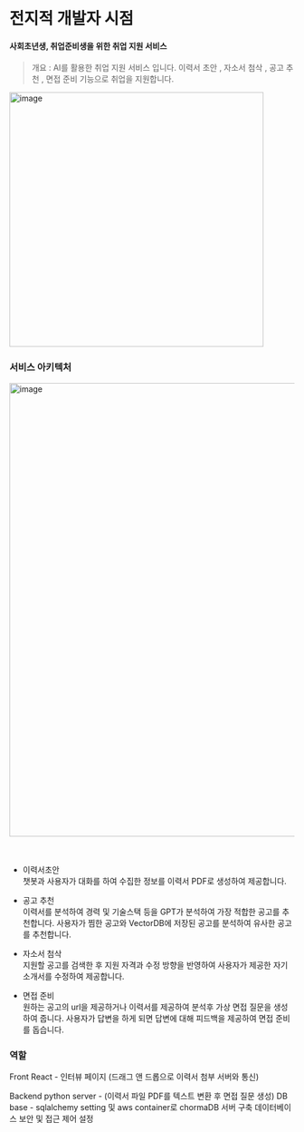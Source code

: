 # 전지적 개발자 시점
#### 사회초년생, 취업준비생을 위한 취업 지원 서비스
> 개요 : AI를 활용한 취업 지원 서비스 입니다.
> 이력서 초안 , 자소서 첨삭 , 공고 추천 , 면접 준비 기능으로 취업을 지원합니다.

<img width="449" alt="image" src="https://github.com/sorayayat/AHI-project/assets/141603333/df0f272c-6ffb-4019-acfe-d241d033cf57">


### 서비스 아키텍처

<img width="800" alt="image" src="https://github.com/sorayayat/AHI-project/assets/141603333/e1ee9f67-4951-447a-b5f0-f325c1839050">

<br>
<br>
<br>

- 이력서초안   
  챗봇과 사용자가 대화를 하여 수집한 정보를 이력서 PDF로 생성하여 제공합니다.

- 공고 추천   
  이력서를 분석하여 경력 및 기술스택 등을 GPT가 분석하여 가장 적합한 공고를 추천합니다.
  사용자가 찜한 공고와 VectorDB에 저장된 공고를 분석하여 유사한 공고를 추천합니다.

- 자소서 첨삭   
  지원할 공고를 검색한 후 지원 자격과 수정 방향을 반영하여 사용자가 제공한 자기소개서를 수정하여 제공합니다.

- 면접 준비   
  원하는 공고의 url을 제공하거나 이력서를 제공하여 분석후 가상 면접 질문을 생성하여 줍니다.
  사용자가 답변을 하게 되면 답변에 대해 피드백을 제공하여 면접 준비를 돕습니다. 

### 역할

Front
React - 인터뷰 페이지 (드래그 앤 드롭으로 이력서 첨부 서버와 통신)

Backend
python server - (이력서 파일 PDF를 텍스트 변환 후 면접 질문 생성)
DB base - sqlalchemy setting 및 aws container로 chormaDB 서버 구축
          데이터베이스 보안 및 접근 제어 설정
